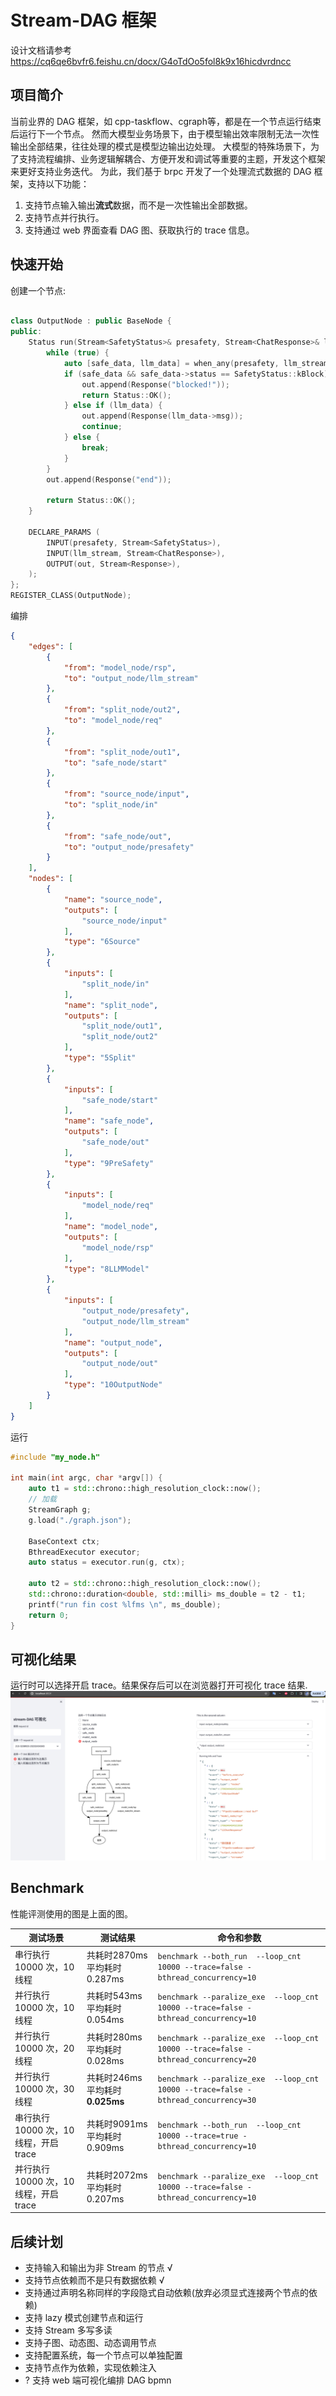 # Stream-DAG 框架
设计文档请参考 https://cq6qe6bvfr6.feishu.cn/docx/G4oTdOo5fol8k9x16hicdvrdncc

## 项目简介
当前业界的 DAG 框架，如 cpp-taskflow、cgraph等，都是在一个节点运行结束后运行下一个节点。
然而大模型业务场景下，由于模型输出效率限制无法一次性输出全部结果，往往处理的模式是模型边输出边处理。
大模型的特殊场景下，为了支持流程编排、业务逻辑解耦合、方便开发和调试等重要的主题，开发这个框架来更好支持业务迭代。
为此，我们基于 brpc 开发了一个处理流式数据的 DAG 框架，支持以下功能：
1. 支持节点输入输出**流式**数据，而不是一次性输出全部数据。
2. 支持节点并行执行。
3. 支持通过 web 界面查看 DAG 图、获取执行的 trace 信息。


## 快速开始

创建一个节点:
```C++

class OutputNode : public BaseNode {
public:
    Status run(Stream<SafetyStatus>& presafety, Stream<ChatResponse>& llm_stream, Stream<Response>& out) {
        while (true) {
            auto [safe_data, llm_data] = when_any(presafety, llm_stream);
            if (safe_data && safe_data->status == SafetyStatus::kBlock) {
                out.append(Response("blocked!"));
                return Status::OK();
            } else if (llm_data) {
                out.append(Response(llm_data->msg));
                continue;
            } else {
                break;
            }
        }
        out.append(Response("end"));

        return Status::OK();
    }

    DECLARE_PARAMS (
        INPUT(presafety, Stream<SafetyStatus>),
        INPUT(llm_stream, Stream<ChatResponse>),
        OUTPUT(out, Stream<Response>),
    );
};
REGISTER_CLASS(OutputNode);
```
编排
```json
{
    "edges": [
        {
            "from": "model_node/rsp",
            "to": "output_node/llm_stream"
        },
        {
            "from": "split_node/out2",
            "to": "model_node/req"
        },
        {
            "from": "split_node/out1",
            "to": "safe_node/start"
        },
        {
            "from": "source_node/input",
            "to": "split_node/in"
        },
        {
            "from": "safe_node/out",
            "to": "output_node/presafety"
        }
    ],
    "nodes": [
        {
            "name": "source_node",
            "outputs": [
                "source_node/input"
            ],
            "type": "6Source"
        },
        {
            "inputs": [
                "split_node/in"
            ],
            "name": "split_node",
            "outputs": [
                "split_node/out1",
                "split_node/out2"
            ],
            "type": "5Split"
        },
        {
            "inputs": [
                "safe_node/start"
            ],
            "name": "safe_node",
            "outputs": [
                "safe_node/out"
            ],
            "type": "9PreSafety"
        },
        {
            "inputs": [
                "model_node/req"
            ],
            "name": "model_node",
            "outputs": [
                "model_node/rsp"
            ],
            "type": "8LLMModel"
        },
        {
            "inputs": [
                "output_node/presafety",
                "output_node/llm_stream"
            ],
            "name": "output_node",
            "outputs": [
                "output_node/out"
            ],
            "type": "10OutputNode"
        }
    ]
}
```
运行
```C++
#include "my_node.h"

int main(int argc, char *argv[]) {
    auto t1 = std::chrono::high_resolution_clock::now();
    // 加载
    StreamGraph g;
    g.load("./graph.json");

    BaseContext ctx;
    BthreadExecutor executor;
    auto status = executor.run(g, ctx);

    auto t2 = std::chrono::high_resolution_clock::now();
    std::chrono::duration<double, std::milli> ms_double = t2 - t1;
    printf("run fin cost %lfms \n", ms_double);
    return 0;
}

```

## 可视化结果
运行时可以选择开启 trace。结果保存后可以在浏览器打开可视化 trace 结果.
![Alt text](images/image.png)

## Benchmark
性能评测使用的图是上面的图。

| 测试场景 | 测试结果 | 命令和参数 |
| --- | --- | --- |
| 串行执行 10000 次，10 线程 | 共耗时2870ms 平均耗时0.287ms | `benchmark --both_run  --loop_cnt 10000 --trace=false -bthread_concurrency=10` |
| 并行执行 10000 次，10 线程 | 共耗时543ms 平均耗时0.054ms | `benchmark --paralize_exe  --loop_cnt 10000 --trace=false -bthread_concurrency=10` |
| 并行执行 10000 次，20 线程 | 共耗时280ms 平均耗时0.028ms | `benchmark --paralize_exe  --loop_cnt 10000 --trace=false -bthread_concurrency=20` |
| 并行执行 10000 次，30 线程 | 共耗时246ms 平均耗时**0.025ms** | `benchmark --paralize_exe  --loop_cnt 10000 --trace=false -bthread_concurrency=30` |
| 串行执行 10000 次，10 线程，开启 trace | 共耗时9091ms 平均耗时0.909ms | `benchmark --both_run  --loop_cnt 10000 --trace=true -bthread_concurrency=10` |
| 并行执行 10000 次，10 线程，开启 trace | 共耗时2072ms 平均耗时0.207ms | `benchmark --paralize_exe  --loop_cnt 10000 --trace=false -bthread_concurrency=10` |

## 后续计划
- 支持输入和输出为非 Stream 的节点 √
- 支持节点依赖而不是只有数据依赖 √
- 支持通过声明名称同样的字段隐式自动依赖(放弃必须显式连接两个节点的依赖)
- 支持 lazy 模式创建节点和运行
- 支持 Stream 多写多读
- 支持子图、动态图、动态调用节点
- 支持配置系统，每一个节点可以单独配置
- 支持节点作为依赖，实现依赖注入
- ? 支持 web 端可视化编排 DAG bpmn
